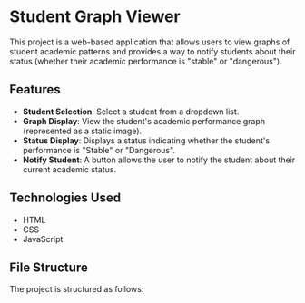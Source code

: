 # Student Graph Viewer

This project is a web-based application that allows users to view graphs of student academic patterns and provides a way to notify students about their status (whether their academic performance is "stable" or "dangerous").

## Features

- **Student Selection**: Select a student from a dropdown list.
- **Graph Display**: View the student's academic performance graph (represented as a static image).
- **Status Display**: Displays a status indicating whether the student's performance is "Stable" or "Dangerous".
- **Notify Student**: A button allows the user to notify the student about their current academic status.

## Technologies Used

- HTML
- CSS
- JavaScript

## File Structure

The project is structured as follows:

